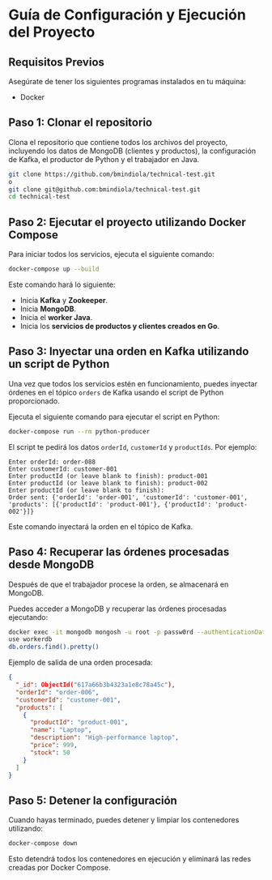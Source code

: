 
# Guía de Configuración y Ejecución del Proyecto

## Requisitos Previos

Asegúrate de tener los siguientes programas instalados en tu máquina:
- Docker

## Paso 1: Clonar el repositorio

Clona el repositorio que contiene todos los archivos del proyecto, incluyendo los datos de MongoDB (clientes y productos), la configuración de Kafka, el productor de Python y el trabajador en Java.

```bash
git clone https://github.com/bmindiola/technical-test.git
o
git clone git@github.com:bmindiola/technical-test.git
cd technical-test
```

## Paso 2: Ejecutar el proyecto utilizando Docker Compose

Para iniciar todos los servicios, ejecuta el siguiente comando:

```bash
docker-compose up --build
```

Este comando hará lo siguiente:
- Inicia **Kafka** y **Zookeeper**.
- Inicia **MongoDB**.
- Inicia el **worker Java**.
- Inicia los **servicios de productos y clientes creados en Go**.

## Paso 3: Inyectar una orden en Kafka utilizando un script de Python

Una vez que todos los servicios estén en funcionamiento, puedes inyectar órdenes en el tópico `orders` de Kafka usando el script de Python proporcionado.

Ejecuta el siguiente comando para ejecutar el script en Python:

```bash
docker-compose run --rm python-producer
```

El script te pedirá los datos `orderId`, `customerId` y `productIds`. Por ejemplo:

```
Enter orderId: order-088
Enter customerId: customer-001
Enter productId (or leave blank to finish): product-001
Enter productId (or leave blank to finish): product-002
Enter productId (or leave blank to finish): 
Order sent: {'orderId': 'order-001', 'customerId': 'customer-001', 'products': [{'productId': 'product-001'}, {'productId': 'product-002'}]}
```

Este comando inyectará la orden en el tópico de Kafka.

## Paso 4: Recuperar las órdenes procesadas desde MongoDB

Después de que el trabajador procese la orden, se almacenará en MongoDB.

Puedes acceder a MongoDB y recuperar las órdenes procesadas ejecutando:

```bash
docker exec -it mongodb mongosh -u root -p passw0rd --authenticationDatabase admin
use workerdb
db.orders.find().pretty()
```

Ejemplo de salida de una orden procesada:

```json
{
  "_id": ObjectId("617a66b3b4323a1e8c78a45c"),
  "orderId": "order-006",
  "customerId": "customer-001",
  "products": [
    {
      "productId": "product-001",
      "name": "Laptop",
      "description": "High-performance laptop",
      "price": 999,
      "stock": 50
    }
  ]
}
```

## Paso 5: Detener la configuración

Cuando hayas terminado, puedes detener y limpiar los contenedores utilizando:

```bash
docker-compose down
```

Esto detendrá todos los contenedores en ejecución y eliminará las redes creadas por Docker Compose.
